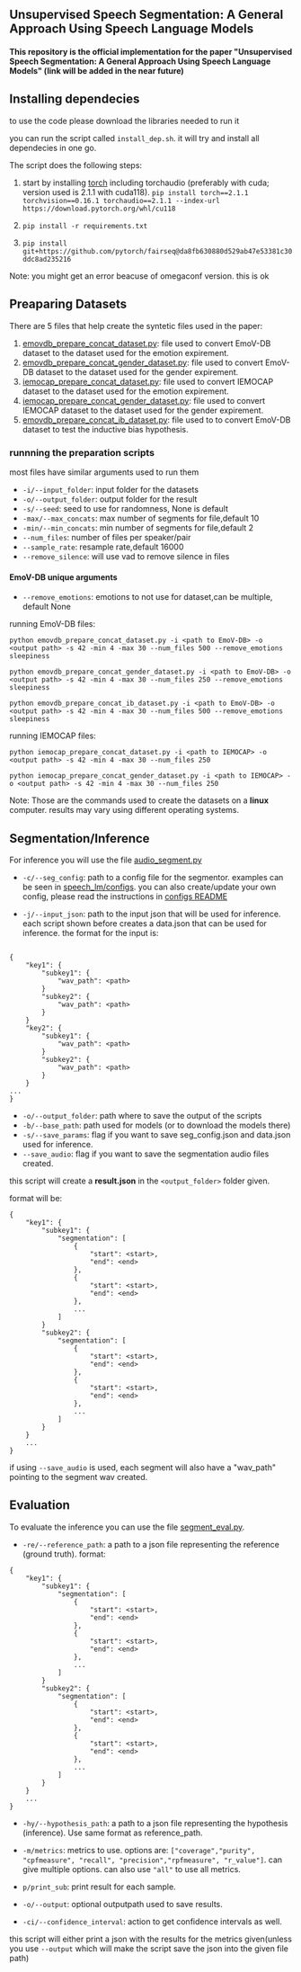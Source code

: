 ##  Unsupervised Speech Segmentation: A General Approach Using Speech Language Models
#### This repository is the official implementation for the paper "Unsupervised Speech Segmentation: A General Approach Using Speech Language Models" (link will be added in the near future)

## Installing dependecies

to use the code please download the libraries needed to run it

you can run the script called ```install_dep.sh```. it will try and install all dependecies in one go.  

The script does the following steps:

1. start by installing [torch](https://pytorch.org/) including torchaudio (preferably with cuda; version used is 2.1.1 with cuda118). 
`pip install torch==2.1.1 torchvision==0.16.1 torchaudio==2.1.1 --index-url https://download.pytorch.org/whl/cu118`

2. `pip install -r requirements.txt`

3. `pip install git+https://github.com/pytorch/fairseq@da8fb630880d529ab47e53381c30ddc8ad235216`

Note: you might get an error beacuse of omegaconf version. this is ok

## Preaparing Datasets

There are 5 files that help create the syntetic files used in the paper:

1. [emovdb_prepare_concat_dataset.py](emovdb_prepare_concat_dataset.py): file used to convert EmoV-DB dataset to the dataset used for the emotion expirement.
2. [emovdb_prepare_concat_gender_dataset.py](emovdb_prepare_concat_gender_dataset.py): file used to convert EmoV-DB dataset to the dataset used for the gender expirement.
3. [iemocap_prepare_concat_dataset.py](iemocap_prepare_concat_dataset.py): file used to convert IEMOCAP dataset to the dataset used for the emotion expirement.
4. [iemocap_prepare_concat_gender_dataset.py](emovdb_prepare_concat_gender_dataset.py): file used to convert IEMOCAP dataset to the dataset used for the gender expirement.
5. [emovdb_prepare_concat_ib_dataset.py](emovdb_prepare_concat_ib_dataset.py): file used to to convert EmoV-DB dataset to test the inductive bias hypothesis.

### runnning the preparation scripts
most files have similar arguments used to run them

- ```-i/--input_folder```: input folder for the datasets
- ```-o/--output_folder```: output folder for the result
- ```-s/--seed```: seed to use for randomness, None is default
- ```-max/--max_concats```: max number of segments for file,default 10
- ```-min/--min_concats```: min number of segments for file,default 2
- ```--num_files```: number of files per speaker/pair
- ```--sample_rate```: resample rate,default 16000
- ```--remove_silence```: will use vad to remove silence in files

#### EmoV-DB unique arguments
- ```--remove_emotions```: emotions to not use for dataset,can be multiple, default None

running EmoV-DB files:

```python emovdb_prepare_concat_dataset.py -i <path to EmoV-DB> -o <output path> -s 42 -min 4 -max 30 --num_files 500 --remove_emotions sleepiness```

```python emovdb_prepare_concat_gender_dataset.py -i <path to EmoV-DB> -o <output path> -s 42 -min 4 -max 30 --num_files 250 --remove_emotions sleepiness```

```python emovdb_prepare_concat_ib_dataset.py -i <path to EmoV-DB> -o <output path> -s 42 -min 4 -max 30 --num_files 500 --remove_emotions sleepiness```

running IEMOCAP files:

```python iemocap_prepare_concat_dataset.py -i <path to IEMOCAP> -o <output path> -s 42 -min 4 -max 30 --num_files 250```

```python iemocap_prepare_concat_gender_dataset.py -i <path to IEMOCAP> -o <output path> -s 42 -min 4 -max 30 --num_files 250```

Note: Those are the commands used to create the datasets on a <strong>linux</strong> computer. results may vary using different operating systems.

## Segmentation/Inference

For inference you will use the file [audio_segment.py](audio_segment.py)

- ```-c/--seg_config```: path to a config file for the segmentor. examples can be seen in [speech_lm/configs](speech_lm/configs). you can also create/update your own config, please read the instructions in [configs README](speech_lm/configs/README.md) 

- ```-j/--input_json```: path to the input json that will be used for inference. each script shown before creates a data.json that can be used for inference. the format for the input is:

```

{
    "key1": {
        "subkey1": {
            "wav_path": <path>
        }
        "subkey2": {
            "wav_path": <path>
        }
    }
    "key2": {
        "subkey1": {
            "wav_path": <path>
        }
        "subkey2": {
            "wav_path": <path>
        }
    }
...
}
```

- `-o/--output_folder`: path where to save the output of the scripts
- `-b/--base_path`: path used for models (or to download the models there)
- `-s/--save_params`: flag if you want to save seg_config.json and data.json used for inference. 
- `--save_audio`: flag if you want to save the segmentation audio files created.

this script will create a <strong>result.json</strong> in the `<output_folder>` folder given.

format will be:

```
{
    "key1": {
        "subkey1": {
            "segmentation": [
                {
                    "start": <start>,
                    "end": <end>
                },
                {
                    "start": <start>,
                    "end": <end>
                },
                ...
            ]
        }
        "subkey2": {
            "segmentation": [
                {
                    "start": <start>,
                    "end": <end>
                },
                {
                    "start": <start>,
                    "end": <end>
                },
                ...
            ]
        }
    }
    ...
}
```
if using `--save_audio` is used, each segment will also have a "wav_path" pointing to the segment wav created.

## Evaluation

To evaluate the inference you can use the file [segment_eval.py](segment_eval.py).

- `-re/--reference_path`: a path to a json file representing the reference (ground truth). format:
```
{
    "key1": {
        "subkey1": {
            "segmentation": [
                {
                    "start": <start>,
                    "end": <end>
                },
                {
                    "start": <start>,
                    "end": <end>
                },
                ...
            ]
        }
        "subkey2": {
            "segmentation": [
                {
                    "start": <start>,
                    "end": <end>
                },
                {
                    "start": <start>,
                    "end": <end>
                },
                ...
            ]
        }
    }
    ...
}
```
- `-hy/--hypothesis_path`: a path to a json file representing the hypothesis (inference). Use same format as reference_path.

- `-m/metrics`: metrics to use. options are: `["coverage","purity", "cpfmeasure", "recall", "precision","rpfmeasure", "r_value"]`. can give multiple options. can also use `"all"` to use all metrics.

- `p/print_sub`: print result for each sample.

- `-o/--output`: optional outputpath used to save results.

- `-ci/--confidence_interval`: action to get confidence intervals as well.

this script will either print a json with the results for the metrics given(unless you use `--output` which will make the script save the json into the given file path)
